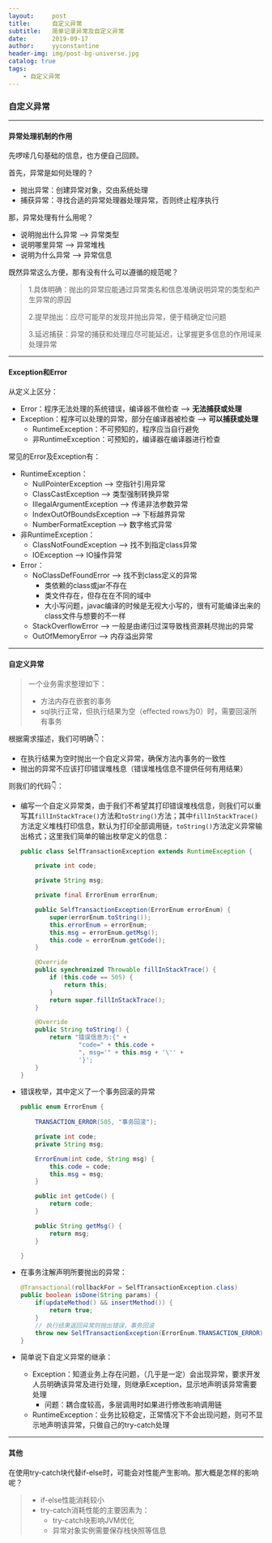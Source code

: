 ```yaml
---
layout:     post
title:      自定义异常
subtitle:   简单记录异常及自定义异常
date:       2019-09-17
author:     yyconstantine
header-img: img/post-bg-universe.jpg
catalog: true
tags:
    - 自定义异常
---
```




### 自定义异常

---

#### 异常处理机制的作用

先啰嗦几句基础的信息，也方便自己回顾。

首先，异常是如何处理的？

- 抛出异常：创建异常对象，交由系统处理
- 捕获异常：寻找合适的异常处理器处理异常，否则终止程序执行

那，异常处理有什么用呢？

- 说明抛出什么异常 --> 异常类型
- 说明哪里异常 --> 异常堆栈
- 说明为什么异常 --> 异常信息

既然异常这么方便，那有没有什么可以遵循的规范呢？

> 1.具体明确：抛出的异常应能通过异常类名和信息准确说明异常的类型和产生异常的原因
>
> 2.提早抛出：应尽可能早的发现并抛出异常，便于精确定位问题
>
> 3.延迟捕获：异常的捕获和处理应尽可能延迟，让掌握更多信息的作用域来处理异常

---

#### Exception和Error

从定义上区分：

- Error：程序无法处理的系统错误，编译器不做检查 --> **无法捕获或处理**
- Exception：程序可以处理的异常，部分在编译器被检查 --> **可以捕获或处理**
  - RuntimeException：不可预知的，程序应当自行避免
  - 非RuntimeException：可预知的，编译器在编译器进行检查

常见的Error及Exception有：

- RuntimeException：
  - NullPointerException --> 空指针引用异常
  - ClassCastException --> 类型强制转换异常
  - IllegalArgumentException --> 传递非法参数异常
  - IndexOutOfBoundsException --> 下标越界异常
  - NumberFormatException --> 数字格式异常
- 非RuntimeException：
  - ClassNotFoundException --> 找不到指定class异常
  - IOException --> IO操作异常
- Error：
  - NoClassDefFoundError --> 找不到class定义的异常
    - 类依赖的class或jar不存在
    - 类文件存在，但存在在不同的域中
    - 大小写问题，javac编译的时候是无视大小写的，很有可能编译出来的class文件与想要的不一样
  - StackOverflowError --> 一般是由递归过深导致栈资源耗尽抛出的异常
  - OutOfMemoryError --> 内存溢出异常

---

#### 自定义异常

> 一个业务需求整理如下：
>
> - 方法内存在嵌套的事务
> - sql执行正常，但执行结果为空（effected rows为0）时，需要回滚所有事务

根据需求描述，我们可明确👇：

- 在执行结果为空时抛出一个自定义异常，确保方法内事务的一致性
- 抛出的异常不应该打印错误堆栈息（错误堆栈信息不提供任何有用结果）

则我们的代码👇：

- 编写一个自定义异常类，由于我们不希望其打印错误堆栈信息，则我们可以重写其```fillInStackTrace()```方法和```toString()```方法；其中```fillInStackTrace()```方法定义堆栈打印信息，默认为打印全部调用链，```toString()```方法定义异常输出格式；这里我们简单的输出枚举定义的信息：

  ```java
  public class SelfTransactionException extends RuntimeException {
  
      private int code;
  
      private String msg;
  
      private final ErrorEnum errorEnum;
  
      public SelfTransactionException(ErrorEnum errorEnum) {
          super(errorEnum.toString());
          this.errorEnum = errorEnum;
          this.msg = errorEnum.getMsg();
          this.code = errorEnum.getCode();
      }
  
      @Override
      public synchronized Throwable fillInStackTrace() {
          if (this.code == 505) {
              return this;
          }
          return super.fillInStackTrace();
      }
  
      @Override
      public String toString() {
          return "错误信息为:{" +
                  "code=" + this.code +
                  ", msg='" + this.msg + '\'' +
                  '}';
      }
  }
  ```

- 错误枚举，其中定义了一个事务回滚的异常

  ```java
  public enum ErrorEnum {
      
      TRANSACTION_ERROR(505, "事务回滚");
  
      private int code;
      private String msg;
  
      ErrorEnum(int code, String msg) {
          this.code = code;
          this.msg = msg;
      }
  
      public int getCode() {
          return code;
      }
  
      public String getMsg() {
          return msg;
      }
  
  }
  ```

- 在事务注解声明所要抛出的异常：

  ```java
  @Transactional(rollbackFor = SelfTransactionException.class)
  public boolean isDone(String params) {
      if(updateMethod() && insertMethod()) {
          return true;
      }
      // 执行结果返回异常则抛出错误，事务回滚
      throw new SelfTransactionException(ErrorEnum.TRANSACTION_ERROR);
  }
  ```

- 简单说下自定义异常的继承：

  - Exception：知道业务上存在问题，（几乎是一定）会出现异常，要求开发人员明确该异常及进行处理，则继承Exception，显示地声明该异常需要处理
    - 问题：耦合度较高，多层调用时如果进行修改影响调用链
  - RuntimeException：业务比较稳定，正常情况下不会出现问题，则可不显示地声明该异常，只做自己的try-catch处理

---

#### 其他

在使用try-catch块代替if-else时，可能会对性能产生影响。那大概是怎样的影响呢？

> - if-else性能消耗较小
> - try-catch消耗性能的主要因素为：
>   - try-catch块影响JVM优化
>   - 异常对象实例需要保存栈快照等信息
